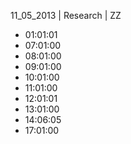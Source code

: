 11_05_2013 | Research | ZZ 
* 01:01:01
* 07:01:00
* 08:01:00
* 09:01:00
* 10:01:00
* 11:01:00
* 12:01:01
* 13:01:00
* 14:06:05
* 17:01:00
